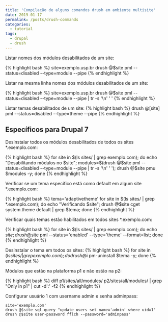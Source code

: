 ```yaml
---
title: 'Compilação de alguns comandos drush em ambiente multisite'
date: 2019-01-17
permalink: /posts/drush-commands
categories: 
  - tutorial
tags:
  - drupal
  - drush
---
```


Listar nomes dos módulos desabilitados de um site:

{% highlight bash %}
site=exemplo.usp.br
drush @$site pml --status=disabled --type=module --pipe
{% endhighlight %}

Listar na mesma linha nomes dos módulos desabilitados de um site:

{% highlight bash %}
site=exemplo.usp.br
drush @$site pml --status=disabled --type=module --pipe | tr -s '\n' ' '
{% endhighlight %}

Listar temas desabilitados de um site:
{% highlight bash %}
drush @[site] pml --status=disabled --type=theme --pipe
{% endhighlight %}

## Específicos para Drupal 7

Desinstalar todos os módulos desabilitados de todos os sites *.exemplo.com:

{% highlight bash %}
for site in $(ls sites/ | grep exemplo.com);
do 
  echo "Desabilitando módulos no $site"; 
  modules=$(drush @$site pml --status=disabled --type=module --pipe | tr -s '\n' ' '); 
  drush @$site pmu $modules -y; 
done
{% endhighlight %}

Verificar se um tema específico está como default em algum site *.exemplo.com:

{% highlight bash %}
tema='adaptivetheme'
for site in $(ls sites/ | grep *.exemplo.com);
do 
  echo "Verificando $site"; 
  drush @$site cget system.theme default | grep $tema; 
done
{% endhighlight %}

Verificar quais temas estão habilitados em todos sites *.exemplo.com:

{% highlight bash %}
for site in $(ls sites/ | grep exemplo.com); 
do 
  echo $site; 
  drush @$site pml --status='enabled' --type='theme' --format=list; 
done
{% endhighlight %}

Desinstalar o tema em todos os sites:
{% highlight bash %}
for site in $(ls sites/ | grep exemplo.com); 
do
  drush @$i pm-uninstall $tema -y; 
done
{% endhighlight %}

Módulos que estão na plataforma p1 e não estão na p2:

{% highlight bash %}
diff  p1/sites/all/modules/ p2/sites/all/modules/ | grep "Only in p1" | cut -d':' -f2
{% endhighlight %}

Configurar usuário 1 com username admin e senha adminpass:

    site='exemplo.com'
    drush @$site sql-query "update users set name='admin' where uid=1"
    drush @$site user-password fflch --password='adminpass'

